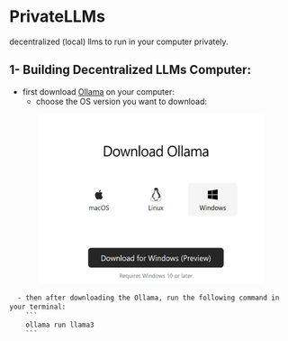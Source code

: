 # PrivateLLMs

decentralized (local) llms to run in your computer privately. 

## 1- Building Decentralized LLMs Computer:
  - first download [Ollama](https://ollama.com/download/) on your computer:
      - choose the OS version you want to download:
        
<p align="center">
  <img src="https://github.com/Esmail-ibraheem/Private-llms/blob/main/ollama.jpg" alt="Your Image Description" width="400" height=300">
</p>

      - then after downloading the Ollama, run the following command in your terminal:
        ```
        ollama run llama3
        ```

